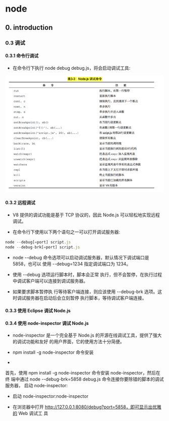 # node

## 0. introduction

### 0.3 调试

#### 0.3.1 命令行调试

- 在命令行下执行 node debug debug.js，将会启动调试工具:

![调试命令](../images/调试命令.png "调试命令")

#### 0.3.2 远程调试

- V8 提供的调试功能是基于 TCP 协议的，因此 Node.js 可以轻松地实现远程调试。

- 在命令行下使用以下两个语句之一可以打开调试服务器:

```js
node --debug[=port] script.js 
node --debug-brk[=port] script.js
```
- node --debug 命令选项可以启动调试服务器，默认情况下调试端口是 5858，也可以 使用 --debug=1234 指定调试端口为 1234。

- 使用 --debug 选项运行脚本时，脚本会正常 执行，但不会暂停，在执行过程中调试客户端可以连接到调试服务器。

- 如果要求脚本暂停执 行等待客户端连接，则应该使用 --debug-brk 选项。这时调试服务器在启动后会立刻暂停 执行脚本，等待调试客户端连接。

#### 0.3.3 使用 Eclipse 调试 Node.js

#### 0.3.4 使用 node-inspector 调试 Node.js

- node-inspector 是一个完全基于 Node.js 的开源在线调试工具，提供了强大的调试功能和友好 的用户界面，它的使用方法十分简便。

-  npm install -g node-inspector 命令安装

- 
首先，使用 npm install -g node-inspector 命令安装 node-inspector，然后在终 端中通过 node --debug-brk=5858 debug.js 命令连接你要除错的脚本的调试服务器， 启动 node-inspector:

- 启动 node-inspector:node-inspector

- 在浏览器中打开 http://127.0.0.1:8080/debug?port=5858，即可显示出优雅的 Web 调试工 具


